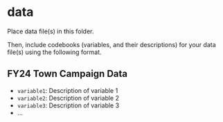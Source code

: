 # data

Place data file(s) in this folder.

Then, include codebooks (variables, and their descriptions) for your data file(s)
using the following format.


## FY24 Town Campaign Data

- `variable1`: Description of variable 1
- `variable2`: Description of variable 2
- `variable3`: Description of variable 3
- ...
